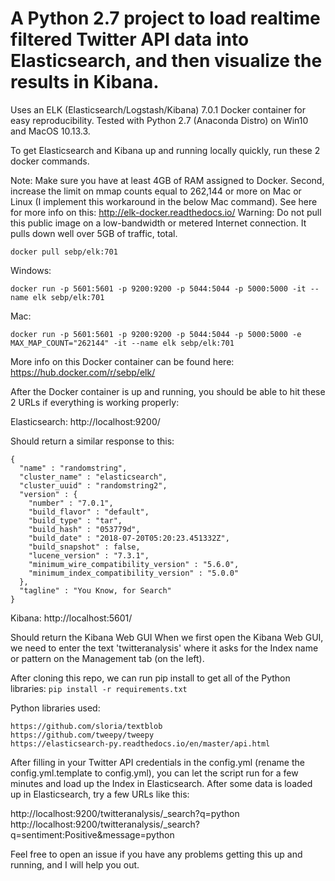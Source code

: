 # A Python 2.7 project to load realtime filtered Twitter API data into Elasticsearch, and then visualize the results in Kibana. 
Uses an ELK (Elasticsearch/Logstash/Kibana) 7.0.1 Docker container for easy reproducibility. 
Tested with Python 2.7 (Anaconda Distro) on Win10 and MacOS 10.13.3.

To get Elasticsearch and Kibana up and running locally quickly, run these 2 docker commands.

Note: Make sure you have at least 4GB of RAM assigned to Docker. Second, increase the limit on mmap counts equal to 262,144 or more on Mac or Linux (I implement this workaround in the below Mac command). See here for more info on this:
http://elk-docker.readthedocs.io/
Warning: Do not pull this public image on a low-bandwidth or metered Internet connection. It pulls down well over 5GB of traffic, total.
```
docker pull sebp/elk:701
```
Windows:
```
docker run -p 5601:5601 -p 9200:9200 -p 5044:5044 -p 5000:5000 -it --name elk sebp/elk:701
```
Mac:
```
docker run -p 5601:5601 -p 9200:9200 -p 5044:5044 -p 5000:5000 -e MAX_MAP_COUNT="262144" -it --name elk sebp/elk:701
```
More info on this Docker container can be found here: https://hub.docker.com/r/sebp/elk/

After the Docker container is up and running, you should be able to hit these 2 URLs if everything is working properly:

Elasticsearch: http://localhost:9200/

Should return a similar response to this:
~~~
{
  "name" : "randomstring",
  "cluster_name" : "elasticsearch",
  "cluster_uuid" : "randomstring2",
  "version" : {
    "number" : "7.0.1",
    "build_flavor" : "default",
    "build_type" : "tar",
    "build_hash" : "053779d",
    "build_date" : "2018-07-20T05:20:23.451332Z",
    "build_snapshot" : false,
    "lucene_version" : "7.3.1",
    "minimum_wire_compatibility_version" : "5.6.0",
    "minimum_index_compatibility_version" : "5.0.0"
  },
  "tagline" : "You Know, for Search"
}
~~~

Kibana: http://localhost:5601/

Should return the Kibana Web GUI
When we first open the Kibana Web GUI, we need to enter the text 'twitteranalysis' where it asks for the Index name or pattern on the Management tab (on the left).

After cloning this repo, we can run pip install to get all of the Python libraries:
`pip install -r requirements.txt`

Python libraries used:
~~~
https://github.com/sloria/textblob
https://github.com/tweepy/tweepy
https://elasticsearch-py.readthedocs.io/en/master/api.html
~~~
After filling in your Twitter API credentials in the config.yml (rename the config.yml.template to config.yml), you can let the script run for a few minutes and load up the Index in Elasticsearch. After some data is loaded up in Elasticsearch, try a few URLs like this:

http://localhost:9200/twitteranalysis/_search?q=python
http://localhost:9200/twitteranalysis/_search?q=sentiment:Positive&message=python

Feel free to open an issue if you have any problems getting this up and running, and I will help you out.

